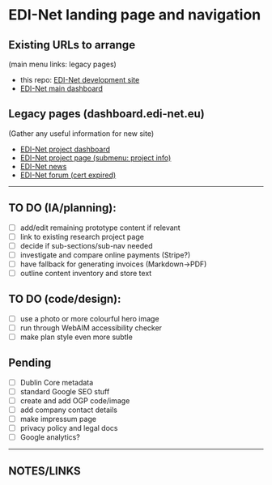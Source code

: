 # EDI-Net landing page and navigation

## Existing URLs to arrange

 (main menu links: legacy pages)

- this repo: [EDI-Net development site](http://edinet.ecovisum.com/)
- [EDI-Net main dashboard](https://dashboard.ecovisum.com/p)

## Legacy pages (dashboard.edi-net.eu)

(Gather any useful information for new site)

- [EDI-Net project dashboard](https://dashboard.edi-net.eu/p)
- [EDI-Net project page (submenu: project info)](https://edi-net.eu/en/home.html)
- [EDI-Net news](https://www.edi-net.eu/en/news.html)
- [EDI-Net forum (cert expired)](https://discourse.edi-net.eu)

---

## TO DO (IA/planning):

- [ ] add/edit remaining prototype content if relevant
- [ ] link to existing research project page
- [ ] decide if sub-sections/sub-nav needed
- [ ] investigate and compare online payments (Stripe?)
- [ ] have fallback for generating invoices (Markdown->PDF)
- [ ] outline content inventory and store text

## TO DO (code/design):

- [ ] use a photo or more colourful hero image
- [ ] run through WebAIM accessibility checker
- [ ] make plan style even more subtle

## Pending

- [ ] Dublin Core metadata
- [ ] standard Google SEO stuff
- [ ] create and add OGP code/image
- [ ] add company contact details
- [ ] make impressum page
- [ ] privacy policy and legal docs
- [ ] Google analytics?

---

## NOTES/LINKS

